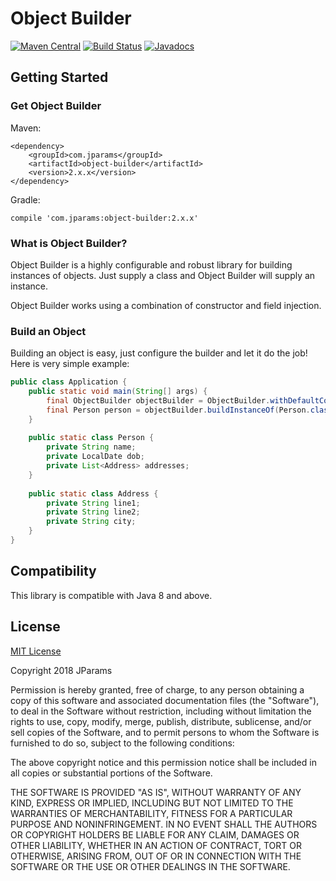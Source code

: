 # Object Builder

[![Maven Central](https://maven-badges.herokuapp.com/maven-central/com.jparams/object-builder/badge.svg)](https://search.maven.org/search?q=g:com.jparams%20AND%20a:object-builder)
 [![Build Status](https://travis-ci.org/jparams/object-builder.svg?branch=master)](https://travis-ci.org/jparams/object-builder)
  [![Javadocs](http://www.javadoc.io/badge/com.jparams/object-builder.svg)](http://www.javadoc.io/doc/com.jparams/object-builder)
  
## Getting Started

### Get Object Builder

Maven:
```
<dependency>
    <groupId>com.jparams</groupId>
    <artifactId>object-builder</artifactId>
    <version>2.x.x</version>
</dependency>
```

Gradle:
```
compile 'com.jparams:object-builder:2.x.x'
```

### What is Object Builder?
Object Builder is a highly configurable and robust library for building instances of objects. Just supply a class and Object Builder will supply an 
instance.

Object Builder works using a combination of constructor and field injection.


### Build an Object
Building an object is easy, just configure the builder and let it do the job! Here is very simple example:

```java
public class Application {
    public static void main(String[] args) {
        final ObjectBuilder objectBuilder = ObjectBuilder.withDefaultConfiguration();
        final Person person = objectBuilder.buildInstanceOf(Person.class).get();
    }
    
    public static class Person {
        private String name;
        private LocalDate dob;
        private List<Address> addresses;
    }
    
    public static class Address {
        private String line1;
        private String line2;
        private String city;
    }
}
```

## Compatibility
This library is compatible with Java 8 and above.

## License
[MIT License](http://www.opensource.org/licenses/mit-license.php)

Copyright 2018 JParams

Permission is hereby granted, free of charge, to any person obtaining a copy of this software and associated documentation files (the "Software"), to deal in the Software without restriction, including without limitation the rights to use, copy, modify, merge, publish, distribute, sublicense, and/or sell copies of the Software, and to permit persons to whom the Software is furnished to do so, subject to the following conditions:

The above copyright notice and this permission notice shall be included in all copies or substantial portions of the Software.

THE SOFTWARE IS PROVIDED "AS IS", WITHOUT WARRANTY OF ANY KIND, EXPRESS OR IMPLIED, INCLUDING BUT NOT LIMITED TO THE WARRANTIES OF MERCHANTABILITY, FITNESS FOR A PARTICULAR PURPOSE AND NONINFRINGEMENT. IN NO EVENT SHALL THE AUTHORS OR COPYRIGHT HOLDERS BE LIABLE FOR ANY CLAIM, DAMAGES OR OTHER LIABILITY, WHETHER IN AN ACTION OF CONTRACT, TORT OR OTHERWISE, ARISING FROM, OUT OF OR IN CONNECTION WITH THE SOFTWARE OR THE USE OR OTHER DEALINGS IN THE SOFTWARE.
